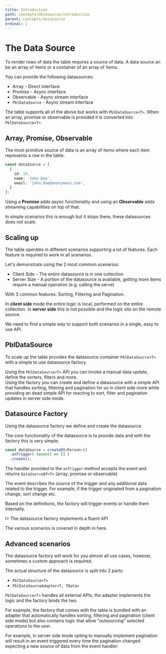 ```yaml
---
title: Introduction
path: concepts/datasource/introduction
parent: concepts/datasource
ordinal: 1
---
```

# The Data Source

To render rows of data the table requires a source of data.
A data source an be an array of items or a container of an array of items.

You can provide the following datasources:

- Array - Direct interface
- Promise - Async interface
- Observable - Async stream interface
- `PblDataSource` - Async stream interface

The table supports all of the above but works with `PblDataSource<T>`.
When an array, promise or observable is provided it is converted into `PblDataSource<T>`.

## Array, Promise, Observable

The most primitive source of data is an array of items where each item represents a row in the table.

```typescript
const dataSource = [
  {
    id: 10,
    name: 'John Doe',
    email: 'john.doe@anonymous.com',
  }
];
```

<div pbl-example-view="pbl-datasource-introduction-simple-model-example"></div>

Using a **Promise** adds async functionality and using an **Observable** adds streaming capabilities on top of that.

In simple scenarios this is enough but it stops there, these datasources does not scale.

## Scaling up

The table operates in different scenarios supporting a lot of features. Each feature is required to work in all scenarios.

Let's demonstrate using the 2 most common scenarios:

- Client Side - The entire datasource is in one collection
- Server Size - A portion of the datasource is available, getting more items require a manual operation (e.g. calling the serve)

With 3 common features: Sorting, Filtering and Pagination.

In **client side** mode the entire logic is local, performed on the entire collection. In **server side** this is not possible
and the logic sits on the remote source.

We need to find a simple way to support both scenarios in a single, easy to use API.

## PblDataSource

To scale up the table provides the datasource container `PblDataSource<T>` with a simple to use datasource factory.

Using the `PblDataSource<T>` API you can invoke a manual data update, define the sorters, filters and more.  
Using the factory you can create and define a datasource with a simple API that handles sorting, filtering and pagination for us in client side more
while providing an dead simple API for reacting to sort, filter and pagination updates in server side mode.

<div pbl-example-view="pbl-working-with-pbl-datasource-example" containerClass="table-height-300 mat-elevation-z7"></div>

## Datasource Factory

Using the datasource factory we define and create the datasource.

The core functionality of the datasource is to provide data and with the factory this is very simple:

```typescript
const dataSource = createDS<Person>()
  .onTrigger( (event) => [] )
  .create();
```

The handler provided to the `onTrigger` method accepts the event and returns `DataSourceOf<T>` (array, promise or observable)

The event describes the source of the trigger and any additional data related to the trigger. For example, if the trigger originated from
a pagination change, sort change etc.

Based on the definitions, the factory will trigger events or handle them internally.

I> The datasource factory implements a fluent API

<p>The various scenarios is covered in depth <a [routerLink]="['../', 'datasource-factory']">in here</a>.</p>

## Advanced scenarios

The datasource factory will work for you almost all use cases, however, sometimes a custom approach is required.

The actual structure of the datasource is split into 2 parts:

- `PblDataSource<T>`
- `PblDataSourceAdapter<T, TData>`

`PblDataSource<T>` handles all external APIs, the adapter implements the logic and the factory binds the two.

For example, the factory that comes with the table is bundled with an adapter that automatically handles sorting, filtering and pagination
(client side mode) but also contains logic that allow "outsourcing" selected operations to the user.

For example, in server side mode opting to manually implement pagination will result in an event triggered every time the pagination changed
expecting a new source of data from the event handler.
